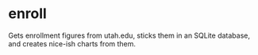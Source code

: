 enroll
======

Gets enrollment figures from utah.edu, sticks them in an SQLite database, and creates nice-ish charts from them.